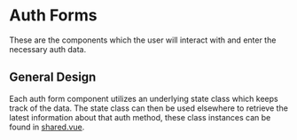 # Auth Forms

These are the components which the user will interact with and enter the necessary
auth data.

## General Design

Each auth form component utilizes an underlying state class which keeps
track of the data. The state class can then be used elsewhere to retrieve
the latest information about that auth method, these class instances can
be found in [shared.vue](./shared.vue).
